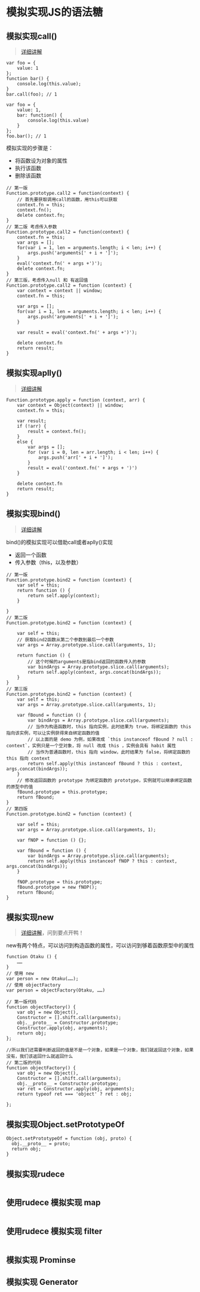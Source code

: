 # 模拟实现JS的语法糖

## 模拟实现call()

> [详细讲解](https://github.com/mqyqingfeng/Blog/issues/11)

```JS
var foo = {
    value: 1
};
function bar() {
    console.log(this.value);
}
bar.call(foo); // 1
```

```JS
var foo = {
    value: 1,
    bar: function() {
        console.log(this.value)
    }
};
foo.bar(); // 1
```

模拟实现的步骤是：

* 将函数设为对象的属性
* 执行该函数
* 删除该函数

```JS
// 第一版
Function.prototype.call2 = function(context) {
    // 首先要获取调用call的函数，用this可以获取
    context.fn = this;
    context.fn();
    delete context.fn;
}
// 第二版 考虑传入参数
Function.prototype.call2 = function(context) {
    context.fn = this;
    var args = [];
    for(var i = 1, len = arguments.length; i < len; i++) {
        args.push('arguments[' + i + ']');
    }
    eval('context.fn(' + args +')');
    delete context.fn;
}
// 第三版，考虑传入null 和 有返回值
Function.prototype.call2 = function (context) {
    var context = context || window;
    context.fn = this;

    var args = [];
    for(var i = 1, len = arguments.length; i < len; i++) {
        args.push('arguments[' + i + ']');
    }

    var result = eval('context.fn(' + args +')');

    delete context.fn
    return result;
}
```

## 模拟实现aplly()

> [详细讲解](https://github.com/mqyqingfeng/Blog/issues/11)

```JS
Function.prototype.apply = function (context, arr) {
    var context = Object(context) || window;
    context.fn = this;

    var result;
    if (!arr) {
        result = context.fn();
    }
    else {
        var args = [];
        for (var i = 0, len = arr.length; i < len; i++) {
            args.push('arr[' + i + ']');
        }
        result = eval('context.fn(' + args + ')')
    }

    delete context.fn
    return result;
}
```

## 模拟实现bind()

> [详细讲解](https://github.com/mqyqingfeng/Blog/issues/12)

bind()的模拟实现可以借助call或者aplly()实现

* 返回一个函数
* 传入参数（this，以及参数）

```JS
// 第一版
Function.prototype.bind2 = function (context) {
    var self = this;
    return function () {
        return self.apply(context);
    }

}
// 第二版
Function.prototype.bind2 = function (context) {

    var self = this;
    // 获取bind2函数从第二个参数到最后一个参数
    var args = Array.prototype.slice.call(arguments, 1);

    return function () {
        // 这个时候的arguments是指bind返回的函数传入的参数
        var bindArgs = Array.prototype.slice.call(arguments);
        return self.apply(context, args.concat(bindArgs));
    }
}
// 第三版
Function.prototype.bind2 = function (context) {
    var self = this;
    var args = Array.prototype.slice.call(arguments, 1);

    var fBound = function () {
        var bindArgs = Array.prototype.slice.call(arguments);
        // 当作为构造函数时，this 指向实例，此时结果为 true，将绑定函数的 this 指向该实例，可以让实例获得来自绑定函数的值
        // 以上面的是 demo 为例，如果改成 `this instanceof fBound ? null : context`，实例只是一个空对象，将 null 改成 this ，实例会具有 habit 属性
        // 当作为普通函数时，this 指向 window，此时结果为 false，将绑定函数的 this 指向 context
        return self.apply(this instanceof fBound ? this : context, args.concat(bindArgs));
    }
    // 修改返回函数的 prototype 为绑定函数的 prototype，实例就可以继承绑定函数的原型中的值
    fBound.prototype = this.prototype;
    return fBound;
}
// 第四版
Function.prototype.bind2 = function (context) {

    var self = this;
    var args = Array.prototype.slice.call(arguments, 1);

    var fNOP = function () {};

    var fBound = function () {
        var bindArgs = Array.prototype.slice.call(arguments);
        return self.apply(this instanceof fNOP ? this : context, args.concat(bindArgs));
    }

    fNOP.prototype = this.prototype;
    fBound.prototype = new fNOP();
    return fBound;
}
```

## 模拟实现new

> [详细讲解](https://github.com/mqyqingfeng/Blog/issues/13)，问到要点开鸭！

new有两个特点，可以访问到构造函数的属性，可以访问到够着函数原型中的属性

```JS
function Otaku () {
    ……
}
// 使用 new
var person = new Otaku(……);
// 使用 objectFactory
var person = objectFactory(Otaku, ……)

// 第一版代码
function objectFactory() {
    var obj = new Object(),
    Constructor = [].shift.call(arguments);
    obj.__proto__ = Constructor.prototype;
    Constructor.apply(obj, arguments);
    return obj;
};

//所以我们还需要判断返回的值是不是一个对象，如果是一个对象，我们就返回这个对象，如果没有，我们该返回什么就返回什么
// 第二版的代码
function objectFactory() {
    var obj = new Object(),
    Constructor = [].shift.call(arguments);
    obj.__proto__ = Constructor.prototype;
    var ret = Constructor.apply(obj, arguments);
    return typeof ret === 'object' ? ret : obj;

};
```

## 模拟实现Object.setPrototypeOf

```JS
Object.setPrototypeOf = function (obj, proto) {
  obj.__proto__ = proto;
  return obj;
}
```

## 模拟实现rudece

```JS

```

## 使用rudece 模拟实现 map

```JS

```

## 使用rudece 模拟实现 filter

```JS

```

## 模拟实现 Prominse

## 模拟实现 Generator
